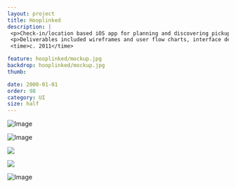 ```yaml
---
layout: project
title: Hooplinked
description: |
 <p>Check-in/location based iOS app for planning and discovering pickup games nearby. Functionality included the ability to add and rate basketball courts, maintain a list of players with whom you frequently play, organizing games, and win (custom drawn) badges based on milestones.</p>
 <p>Deliverables included wireframes and user flow charts, interface design, app icons, and badge illustrations.</p>
 <time>c. 2011</time>

feature: hooplinked/mockup.jpg
backdrop: hooplinked/mockup.jpg
thumb:

date: 2000-01-01
order: 98
category: UI
size: half
---
```


![Image]({{site.project_img_path}}hooplinked/hl_screens_a.jpg)

![Image]({{site.project_img_path}}hooplinked/hl_screens_b.jpg)

<p class="half"><img src="{{site.project_img_path}}hooplinked/app_icon.jpg"></p>
<p class="half"><img src="{{site.project_img_path}}hooplinked/app_icon_mockup.jpg"></p>

![Image]({{site.project_img_path}}hooplinked/trophies.jpg)
